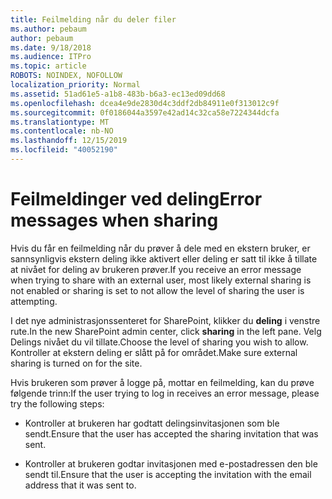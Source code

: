```yaml
---
title: Feilmelding når du deler filer
ms.author: pebaum
author: pebaum
ms.date: 9/18/2018
ms.audience: ITPro
ms.topic: article
ROBOTS: NOINDEX, NOFOLLOW
localization_priority: Normal
ms.assetid: 51ad61e5-a1b8-483b-b6a3-ec13ed09dd68
ms.openlocfilehash: dcea4e9de2830d4c3ddf2db84911e0f313012c9f
ms.sourcegitcommit: 0f0186044a3597e42ad14c32ca58e7224344dcfa
ms.translationtype: MT
ms.contentlocale: nb-NO
ms.lasthandoff: 12/15/2019
ms.locfileid: "40052190"
---
```

# <a name="error-messages-when-sharing"></a><span data-ttu-id="7eaf4-102">Feilmeldinger ved deling</span><span class="sxs-lookup"><span data-stu-id="7eaf4-102">Error messages when sharing</span></span>

<span data-ttu-id="7eaf4-103">Hvis du får en feilmelding når du prøver å dele med en ekstern bruker, er sannsynligvis ekstern deling ikke aktivert eller deling er satt til ikke å tillate at nivået for deling av brukeren prøver.</span><span class="sxs-lookup"><span data-stu-id="7eaf4-103">If you receive an error message when trying to share with an external user, most likely external sharing is not enabled or sharing is set to not allow the level of sharing the user is attempting.</span></span>
  
<span data-ttu-id="7eaf4-104">I det nye administrasjonssenteret for SharePoint, klikker du **deling** i venstre rute.</span><span class="sxs-lookup"><span data-stu-id="7eaf4-104">In the  new SharePoint admin center, click **sharing** in the left pane.</span></span> <span data-ttu-id="7eaf4-105">Velg Delings nivået du vil tillate.</span><span class="sxs-lookup"><span data-stu-id="7eaf4-105">Choose the level of sharing you wish to allow.</span></span> <span data-ttu-id="7eaf4-106">Kontroller at ekstern deling er slått på for området.</span><span class="sxs-lookup"><span data-stu-id="7eaf4-106">Make sure external sharing is turned on for the site.</span></span> 
  
<span data-ttu-id="7eaf4-107">Hvis brukeren som prøver å logge på, mottar en feilmelding, kan du prøve følgende trinn:</span><span class="sxs-lookup"><span data-stu-id="7eaf4-107">If the user trying to log in receives an error message, please try the following steps:</span></span>
  
- <span data-ttu-id="7eaf4-108">Kontroller at brukeren har godtatt delingsinvitasjonen som ble sendt.</span><span class="sxs-lookup"><span data-stu-id="7eaf4-108">Ensure that the user has accepted the sharing invitation that was sent.</span></span>
    
- <span data-ttu-id="7eaf4-109">Kontroller at brukeren godtar invitasjonen med e-postadressen den ble sendt til.</span><span class="sxs-lookup"><span data-stu-id="7eaf4-109">Ensure that the user is accepting the invitation with the email address that it was sent to.</span></span>
    

